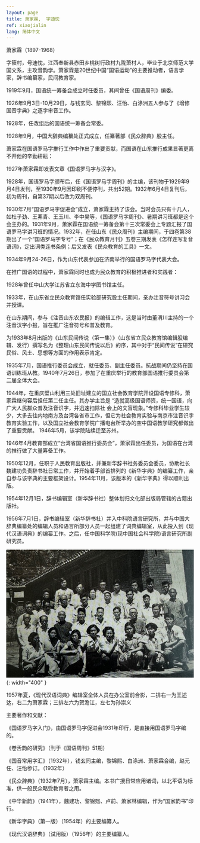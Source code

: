 ```yaml
---
layout: page
title: 萧家霖,  字迪忱
ref: xiaojialin
lang: 简体中文
---
```


萧家霖（1897-1968）

字筱村，号迪忱，江西奉新县赤田乡桃树行政村九陇萧村人，毕业于北京师范大学国文系，主攻音韵学。萧家霖是20世纪中国“国语运动”的主要推动者，语言学家，辞书编纂家，民间教育家。

1919年9月，国语统一筹备会成立时任委员，其间曾任《国语周刊》编委。

1926年9月3日-10月29日，与钱玄同、黎锦熙、汪怡、白涤洲五人参与了《增修国音字典》之逐字审音工作。

1928年，任改组后的国语统一筹备会常委。

1928年9月，中国大辞典编纂处正式成立，任纂著部《民众辞典》股主任。

萧家霖在国语罗马字推行工作中作出了重要贡献，而国语在山东推行成果显著更离不开他的辛勤耕耘：

1927年萧家霖即发表文章《国语罗马字与汉字》。

1928年，国语罗马字颁布后，任《国语罗马字周刊》的主编，该刊物于1929年9月4日发刊，至1930年9月因印刷不便停刊，共出52期。1932年6月4日复刊后，初为周刊，自第37期以后改为双周刊。

1930年7月“国语罗马字促进会”成立，萧家霖主持了该会。当时会员只有十几人，如杜子劲、王茀青、王玉川、李中昊等，《国语罗马字周刊》、暑期讲习班都是这个会主办的。1931年9月，萧家霖在国语统一筹备会第十三次常委会上专题汇报了国语罗马字讲习班的情况。1932年，在任山东《民众周刊》主编期间，于四卷第38期出了一个“国语罗马字专号”；在《民众教育月刊》五卷三期发表《怎样连写复音语词》，定出词类连书条例；后又发表《民众教育的工具》一文。

1934年9月24-26日，作为山东代表参加在济南举行的国语罗马字代表大会。

在推广国语的过程中，萧家霖同时也成为民众教育的积极推进者和实践者：

1928年曾任中山大学江苏省立东海中学图书馆主任。
	
1933年，在山东省立民众教育馆任实验部研究股主任期间，亲办注音符号讲习会并授课。

在山东期间，参与《注音山东农民报》的编辑工作，这是当时由董渭川主持的一个注音汉字小报，旨在推广注音符号和普及教育。

为1933年8月出版的《山东民间传说（第一集）》（山东省立民众教育馆编辑股编辑、发行）撰写名为《整理山东民间传说以后》的序，其中对于“民间传说”在研究民俗、风土、思想等方面的作用表示肯定。

1935年7月，国语推行委员会成立，就任委员、副主任委员。抗战期间仍坚持在国语训练班从教。1940年7月26日，参加了在重庆举行的教育部国语推行委员会第二届全体大会。

1944年，在重庆壁山利用三处旧址建立的国立社会教育学院开设国语专修科，萧家霖继何容后担任第二任主任。其办学主旨是 “造就高级国语师资，统一国语，向广大人民群众普及注音识字，并迅速扫除社 会上的文盲现象。”专修科毕业学生较少，大多去往内地南方及台湾各省市工作，但它为社会教育实验与南京市注音识字教育实验工作，以及国立社会教育学院广播电台所举办的空中国语教学研究都做出了重要贡献。 1946年5月，该学院陆续迁至苏州。

1946年4月教育部成立“台湾省国语推行委员会”，萧家霖出任委员，为国语在台湾的推行做了大量筹备工作。

1950年12月，任职于人民教育出版社，并兼新华辞书社务委员会委员，协助社长魏建功负责辞书社日常工作，并开始着手部首排列的《新华字典》的编纂工作，亲自参与该字典的主要框架设计。1954年11月，该版本的《新华字典》得以顺利出版。

1954年12月1日，辞书编辑室（新华辞书社）整体划归文化部出版局管辖的古籍出版社。

1956年7月1日，辞书编辑室（新华辞书社）并入中科院语言研究所，并与中国大辞典编纂处的编辑人员和语言所部分人员一起组建了词典编辑室，从此投入到《现代汉语词典》的编纂工作。之后，任中国科学院(现中国社会科学院)语言研究所副研究员。

![image](/assets/imgs/modern_chinese_dictionary_editors.JPG "1957年夏，《现代汉语词典》编辑室全体人员在办公室前合影") {: width="400" }

1957年夏，《现代汉语词典》编辑室全体人员在办公室前合影，二排右一为王述达，右二为萧家霖；三排左六为贺澹江，左七为孙崇义

主要著作和文献：

《国语罗马字入门》，由国语罗马字促进会1931年印行，是直接用国语罗马字编的。

《卷舌韵的研究》（刊于《国语周刊》51期）

《国音常用字汇》（1932年），钱玄同主编，黎锦熙、白涤洲、萧家霖合编，赵元任、汪怡参订。（1932年）

《民众辞典》（1932年7月），萧家霖主编。本书广搜日常应用诸词，以北平语为标准，供一般民众略受教育者之用。

《中华新韵》（1941年），魏建功、黎锦熙、卢前、萧家林编辑，作为“国家韵书”印行。

《新华字典》（第一版）（1954年）的主要编纂人。

《现代汉语辞典》（试用版）（1956年）的主要编纂人。





